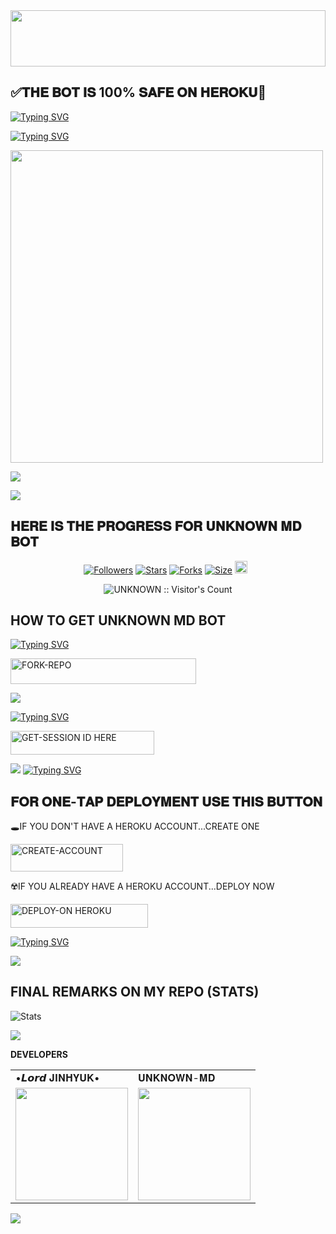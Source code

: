 

<img src="https://i.imgur.com/dBaSKWF.gif" height="90" width="100%">

## ✅𝐓𝐇𝐄 𝐁𝐎𝐓 𝐈𝐒 100% 𝐒𝐀𝐅𝐄 𝐎𝐍 𝐇𝐄𝐑𝐎𝐊𝐔💯

[![Typing SVG](https://readme-typing-svg.herokuapp.com?font=Rockstar-ExtraBold&size=30&pause=1000&color=0000FF&center=true&vCenter=true&width=815&height=60&lines=▇+▇+▇+▇+▇+▇+▇)](https://git.io/typing-svg) 



[![Typing SVG](https://readme-typing-svg.herokuapp.com?font=Rockstar-ExtraBold&size=30&pause=1000&color=0000FF&center=true&vCenter=true&width=815&height=60&lines=𝐄𝐍𝐙𝐎+𝐌𝐃+⭕+𝐂𝐑𝐄𝐀𝐓𝐄𝐃+𝐁𝐘+𝐄𝐍𝐙𝐎)](https://git.io/typing-svg)  

<p align="centre"><img src="https://files.catbox.moe/jynitk.jpg" width="500" height="500" />




<a><img src='https://i.imgur.com/LyHic3i.gif'/></a>


<a><img src='https://i.imgur.com/LyHic3i.gif'/></a>

## 𝐇𝐄𝐑𝐄 𝐈𝐒 𝐓𝐇𝐄 𝐏𝐑𝐎𝐆𝐑𝐄𝐒𝐒 𝐅𝐎𝐑 𝐔𝐍𝐊𝐍𝐎𝐖𝐍 𝐌𝐃 𝐁𝐎𝐓 


<p align="center">
<a href="https://github.com/KangJinhuyk/followers"><img title="Followers" src="https://img.shields.io/github/followers/KangJinhuyk?color=blue&style=flat-square"></a>
<a href="https://github.com/KangJinhuyk/UNKNOWN-MD/stargazers/"><img title="Stars" src="https://img.shields.io/github/stars/KangJinhuyk/UNKNOWN-MD?color=blue&style=flat-square"></a>
<a href="https://github.com/KangJinhuyk/UNKNOWN-MD/network/members"><img title="Forks" src="https://img.shields.io/github/forks/KangJinhuyk/UNKNOWN-MD?color=blue&style=flat-square"></a>
<a href="https://github.com/KangJinhuyk/UNKNOWN-MD/"><img title="Size" src="https://img.shields.io/github/repo-size/KangJinhuyk/UNKNOWN-MD?style=flat-square&color=blue"></a>
<a href="https://github.com/KangJinhuyk/UNKNOWN-MD/graphs/commit-activity"><img height="20" src="https://img.shields.io/badge/Maintained%3F-yes-green.svg"></a>&nbsp;&nbsp;
</p>
<p align='center'>
</p>

 <p align="center"><img src="https://profile-counter.glitch.me/{UNKNOWN-MD}/count.svg" alt="UNKNOWN :: Visitor's Count" old_src="https://profile-counter.glitch.me/{UNKNOWN}/count.svg" /></p>






## HOW TO GET UNKNOWN MD BOT

  
[![Typing SVG](https://readme-typing-svg.herokuapp.com?font=Rockstar-ExtraBold&color=blue&lines=𝗙𝗢𝗥𝗞+𝗔𝗡𝗗+𝗦𝗧𝗔𝗥+𝗥𝗘𝗣𝗢)](https://git.io/typing-svg)
 

  
   
   <a href="https://github.com/KangJinhuyk/UNKNOWN-MD/fork"><img title="FORK-REPO" src="https://img.shields.io/badge/FORK-REPO-h?color=blue&style=for-the-badge&logo=tesla" width="297" height="40.45"/></a></p>


<a><img src='https://i.imgur.com/LyHic3i.gif'/></a>

 
 
[![Typing SVG](https://readme-typing-svg.herokuapp.com?font=Rockstar-ExtraBold&color=blue&lines=𝗦𝗘𝗦𝗦𝗜𝗢𝗡+𝗜𝗗+𝗦𝗜𝗧𝗘+𝗜𝗦+𝗛𝗘𝗥𝗘)](https://git.io/typing-svg)
 


  <a href="https://unknown-md-sessions-generator-1.onrender.com"><img title="GET-SESSION ID HERE" src="https://img.shields.io/badge/GET-SESSION ID HERE-h?color=green&style=for-the-badge&logo=nike" width="230" height="38.45"/></a></p>

  
  <a><img src='https://i.imgur.com/LyHic3i.gif'/></a>
[![Typing SVG](https://readme-typing-svg.herokuapp.com?font=Rockstar-ExtraBold&color=blue&lines=𝐃𝐄𝐏𝐋𝐎𝐘+𝐎𝐍+𝐇𝐄𝐑𝐎𝐊𝐔)](https://git.io/typing-svg)


 
  

 
## 𝐅𝐎𝐑 𝐎𝐍𝐄-𝐓𝐀𝐏 𝐃𝐄𝐏𝐋𝐎𝐘𝐌𝐄𝐍𝐓 𝐔𝐒𝐄 𝐓𝐇𝐈𝐒 𝐁𝐔𝐓𝐓𝐎𝐍

   🕳IF YOU DON'T HAVE A HEROKU ACCOUNT...CREATE ONE
   
   <a href="https://signup.heroku.com/"><img title="CREATE-ACCOUNT" src="https://img.shields.io/badge/CREATE-ACCOUNT-h?color=purple&style=for-the-badge&logo=heroku" width="180" height="43.45"/></a></p>

   ☢️IF YOU ALREADY HAVE A HEROKU ACCOUNT...DEPLOY NOW

 <a href="https://dashboard.heroku.com/new?template=https://github.com/KangJinhuyk/UNKNOWN-MD"><img title="DEPLOY-ON HEROKU" src="https://img.shields.io/badge/DEPLOY-ON HEROKU-h?color=purple&style=for-the-badge&logo=heroku" width="220" height="38.45"/></a></p>

 
 [![Typing SVG](https://readme-typing-svg.herokuapp.com?font=Rockstar-ExtraBold&size=30&pause=1000&color=0000FF&center=true&vCenter=true&width=815&height=60&lines=▭+▬+▭+▬+▭+▬+▭+▬+▭+▬+▭)](https://git.io/typing-svg) 

<a><img src='https://i.imgur.com/LyHic3i.gif'/></a>

## FINAL REMARKS ON MY REPO (STATS)

![ Stats](https://github-readme-stats.vercel.app/api/pin/?username=KangJinhuyk&repo=UNKNOWN-MD&show_owner=true&theme=dark)









<a><img src='https://i.imgur.com/LyHic3i.gif'/></a>

**DEVELOPERS**

<table>
  <tr>
    <td>•𝙇𝙤𝙧𝙙 𝐉𝚰𝚴𝚮𝐘𝐔𝐊•</td>
    <td>𝐔𝐍𝐊𝐍𝐎𝐖𝐍-𝐌𝐃</td>
  </tr>
  <tr>
    <td><a href="https://github.com/KangJinhuyk"><img src="https://files.catbox.moe/jynitk.jpg" width="180"</td>
    <td><a href="https://github.com/Gungun243"><img src="https://files.catbox.moe/nm85c3.jpg" width="180"</td>
  </tr>
</table>

   

<a><img src='https://i.imgur.com/LyHic3i.gif'/></a>

